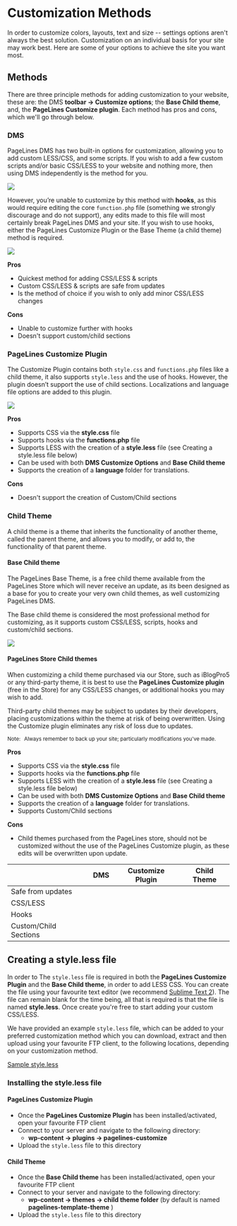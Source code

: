 # Customization Methods #

In order to customize colors, layouts, text and size -- settings options aren't always the best solution.  Customization on an individual basis for your site may work best.  Here are some of your options to achieve the site you want most.

## Methods ##

There are three principle methods for adding customization to your website, these are: the DMS **toolbar → Customize options**; the **Base Child theme**, and, the **PageLines Customize plugin**. Each method has pros and cons, which we'll go through below.

### DMS ###

PageLines DMS has two built-in options for customization, allowing you to add custom LESS/CSS, and some scripts. If you wish to add a few custom scripts and/or basic CSS/LESS to your website and nothing more, then using DMS independently is the method for you.

![](https://raw.github.com/pagelines/Docs/master/gh-pages-template/public/img/pagelines-dms-thumb.png)

However, you’re unable to customize by this method with **hooks**, as this would require editing the core `function.php` file (something we strongly discourage and do not support), any edits made to this file will most certainly break PageLines DMS and your site. If you wish to use hooks, either the PageLines Customize Plugin or the Base Theme (a child theme) method is required.

![](https://raw.github.com/pagelines/Docs/master/gh-pages-template/public/img/dms-customize-editor.jpg)

**Pros**

* Quickest method for adding CSS/LESS & scripts
* Custom CSS/LESS & scripts are safe from updates
* Is the method of choice if you wish to only add minor CSS/LESS changes

**Cons**

* Unable to customize further with hooks
* Doesn't support custom/child sections

### PageLines Customize Plugin ###

The Customize Plugin contains both `style.css` and `functions.php` files like a child theme, it also supports `style.less` and the use of hooks. However, the plugin doesn’t support the use of child sections.  Localizations and language file options are added to this plugin.

![](https://raw.github.com/pagelines/Docs/master/gh-pages-template/public/img/pagelines-customize-thumb.png)

**Pros**

* Supports CSS via the **style.css** file
* Supports hooks via the **functions.php** file
* Supports LESS with the creation of a **style.less** file (see Creating a style.less file below)
* Can be used with both **DMS Customize Options** and **Base Child theme**
* Supports the creation of a **language** folder for translations.

**Cons**

* Doesn't support the creation of Custom/Child sections

### Child Theme ###

A child theme is a theme that inherits the functionality of another theme, called the parent theme, and allows you to modify, or add to, the functionality of that parent theme.

#### Base Child theme ####

The PageLines Base Theme, is a free child theme available from the PageLines Store which will never receive an update, as its been designed as a base for you to create your very own child themes, as well customizing PageLines DMS.

The Base child theme is considered the most professional method for customizing, as it supports custom CSS/LESS, scripts, hooks and custom/child sections.

![](https://raw.github.com/pagelines/Docs/master/gh-pages-template/public/img/pagelines-template-theme-thumb.png)

#### PageLines Store Child themes ####

When customizing a child theme purchased via our Store, such as iBlogPro5 or any third-party theme, it is best to use the **PageLines Customize plugin** (free in the Store) for any CSS/LESS changes, or additional hooks you may wish to add.

Third-party child themes may be subject to updates by their developers, placing customizations within the theme at risk of being overwritten.  Using the Customize plugin eliminates any risk of loss due to updates.

<p class="zmt zmb"><small><span class="label label-info" style="margin-right: 5px;">Note:</span> Always remember to back up your site; particularly modifications you've made.</small></p>

**Pros**

* Supports CSS via the **style.css** file
* Supports hooks via the **functions.php** file
* Supports LESS with the creation of a **style.less** file (see Creating a style.less file below)
* Can be used with both **DMS Customize Options** and **Base Child theme**
* Supports the creation of a **language** folder for translations.
* Supports Custom/Child sections

**Cons**

* Child themes purchased from the PageLines store, should not be customized without the use of the PageLines Customize plugin, as these edits will be overwritten upon update.

<table class="table table-striped table-bordered table-condensed">
	<thead>
		<tr>
			<th></th>
			<th>DMS</th>
			<th>Customize Plugin</th>
			<th>Child Theme</th>
		</tr>
	</thead>
	<tbody>
		<tr>
			<td>Safe from updates</td>
			<td class="center"><i class="icon-ok text-success"></i></td>
			<td class="center"><i class="icon-ok text-success"></i></td>
			<td class="center"><i class="icon-ok text-success"></i></td>
		</tr>
		<tr>
			<td>CSS/LESS</td>
			<td class="center"><i class="icon-ok text-success"></i></td>
			<td class="center"><i class="icon-ok text-success"></i></td>
			<td class="center"><i class="icon-ok text-success"></i></td>
		</tr>
		<tr>
			<td>Hooks</td>
			<td class="center"><i class="icon-remove text-error"></i></td>
			<td class="center"><i class="icon-ok text-success"></i></td>
			<td class="center"><i class="icon-ok text-success"></i></td>
		</tr>
		<tr>
			<td>Custom/Child Sections</td>
			<td class="center"><i class="icon-remove text-error"></i></td>
			<td class="center"><i class="icon-remove text-error"></i></td>
			<td class="center"><i class="icon-ok text-success"></i></td>
		</tr>
	</tbody>
</table>

## Creating a style.less file ##

In order to The `style.less` file is required in both the **PageLines Customize Plugin** and the **Base Child theme**, in order to add LESS CSS. You can create the file using your favourite text editor (we recommend [Sublime Text 2](http://www.sublimetext.com/2)). The file can remain blank for the time being, all that is required is that the file is named **style.less**. Once create you're free to start adding your custom CSS/LESS.

We have provided an example `style.less` file, which can be added to your preferred customization method which you can download, extract and then upload using your favourite FTP client, to the following locations, depending on your customization method.

<div class="center">
	<a href="https://dl.dropbox.com/s/zlu6s081lljcrr7/style.less.zip?dl=1" class="btn btn-large btn-primary"><i class="icon-download-alt"></i> Sample style.less</a>
</div>

### Installing the style.less file ###

#### PageLines Customize Plugin ####

* Once the **PageLines Customize Plugin** has been installed/activated, open your favourite FTP client
* Connect to your server and navigate to the following directory:
	+ **wp-content &rarr; plugins &rarr; pagelines-customize**
* Upload the `style.less` file to this directory

#### Child Theme ####

* Once the **Base Child theme** has been installed/activated, open your favourite FTP client
* Connect to your server and navigate to the following directory:
	+ **wp-content &rarr; themes &rarr; child theme folder** (by default is named **pagelines-template-theme** )
* Upload the `style.less` file to this directory